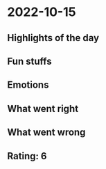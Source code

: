 # 2022-10-15

## Highlights of the day 
 
## Fun stuffs

## Emotions

## What went right

## What went wrong

## Rating: 6